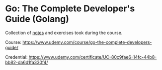 # Go: The Complete Developer's Guide (Golang)

Collection of [notes](NOTES.md) and exercises took during the course.

Course: <https://www.udemy.com/course/go-the-complete-developers-guide/>

Credential: https://www.udemy.com/certificate/UC-80c9fae6-14fc-44b8-bb82-da6d1fa330f4/
